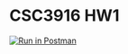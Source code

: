 # CSC3916 HW1

[![Run in Postman](https://run.pstmn.io/button.svg)](https://app.getpostman.com/run-collection/369e8d86a2cc6df052d0?action=collection%2Fimport#?env%5BHW1%5D=W3sia2V5IjoiZWNob1BocmFzZSIsInZhbHVlIjoiSGVsbG8gV29ybGQiLCJlbmFibGVkIjp0cnVlLCJ0eXBlIjoiZGVmYXVsdCIsInNlc3Npb25WYWx1ZSI6IkhlbGxvIFdvcmxkIiwic2Vzc2lvbkluZGV4IjowfV0=)
